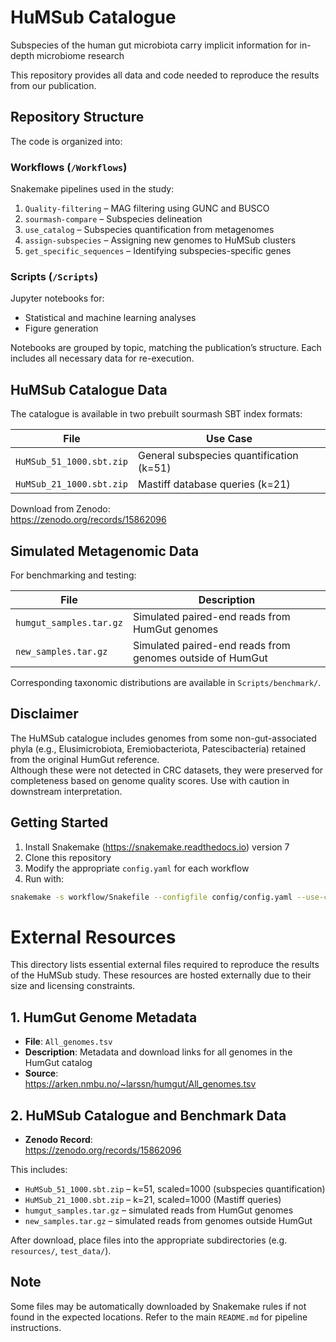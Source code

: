 # HuMSub Catalogue  
Subspecies of the human gut microbiota carry implicit information for in-depth microbiome research

This repository provides all data and code needed to reproduce the results from our publication.

## Repository Structure

The code is organized into:

### Workflows (`/Workflows`)
Snakemake pipelines used in the study:

1. `Quality-filtering` – MAG filtering using GUNC and BUSCO  
2. `sourmash-compare` – Subspecies delineation  
3. `use_catalog` – Subspecies quantification from metagenomes  
4. `assign-subspecies` – Assigning new genomes to HuMSub clusters  
5. `get_specific_sequences` – Identifying subspecies-specific genes

### Scripts (`/Scripts`)
Jupyter notebooks for:
- Statistical and machine learning analyses
- Figure generation

Notebooks are grouped by topic, matching the publication’s structure. Each includes all necessary data for re-execution.

## HuMSub Catalogue Data

The catalogue is available in two prebuilt sourmash SBT index formats:

| File                        | Use Case                                |
|-----------------------------|------------------------------------------|
| `HuMSub_51_1000.sbt.zip`    | General subspecies quantification (k=51) |
| `HuMSub_21_1000.sbt.zip`    | Mastiff database queries (k=21)          |

Download from Zenodo:  
https://zenodo.org/records/15862096

## Simulated Metagenomic Data

For benchmarking and testing:

| File                      | Description                                                  |
|---------------------------|--------------------------------------------------------------|
| `humgut_samples.tar.gz`   | Simulated paired-end reads from HumGut genomes               |
| `new_samples.tar.gz`      | Simulated paired-end reads from genomes outside of HumGut    |

Corresponding taxonomic distributions are available in `Scripts/benchmark/`.

## Disclaimer

The HuMSub catalogue includes genomes from some non-gut-associated phyla (e.g., Elusimicrobiota, Eremiobacteriota, Patescibacteria) retained from the original HumGut reference.  
Although these were not detected in CRC datasets, they were preserved for completeness based on genome quality scores. Use with caution in downstream interpretation.

## Getting Started

1. Install Snakemake (https://snakemake.readthedocs.io) version 7
2. Clone this repository
3. Modify the appropriate `config.yaml` for each workflow
4. Run with:

```bash
snakemake -s workflow/Snakefile --configfile config/config.yaml --use-conda --cores 4
```

# External Resources

This directory lists essential external files required to reproduce the results of the HuMSub study. These resources are hosted externally due to their size and licensing constraints.

## 1. HumGut Genome Metadata

- **File**: `All_genomes.tsv`  
- **Description**: Metadata and download links for all genomes in the HumGut catalog
- **Source**:  
  https://arken.nmbu.no/~larssn/humgut/All_genomes.tsv

## 2. HuMSub Catalogue and Benchmark Data

- **Zenodo Record**:  
  https://zenodo.org/records/15862096

This includes:

- `HuMSub_51_1000.sbt.zip` – k=51, scaled=1000 (subspecies quantification)
- `HuMSub_21_1000.sbt.zip` – k=21, scaled=1000 (Mastiff queries)
- `humgut_samples.tar.gz` – simulated reads from HumGut genomes
- `new_samples.tar.gz` – simulated reads from genomes outside HumGut

After download, place files into the appropriate subdirectories (e.g. `resources/`, `test_data/`).

## Note

Some files may be automatically downloaded by Snakemake rules if not found in the expected locations. Refer to the main `README.md` for pipeline instructions.